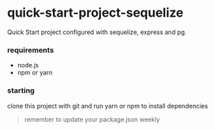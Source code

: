 # quick-start-project-sequelize

Quick Start project configured with sequelize, express and pg.

### requirements
 - node.js
 - npm or yarn
### starting

clone this project with git and run yarn or npm to install dependencies


> remember to update your package.json weekly
